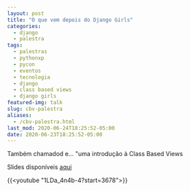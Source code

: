 ```yaml
---
layout: post
title: "O que vem depois do Django Girls"
categories:
  - django
  - palestra
tags:
  - palestras
  - pythonxp
  - pycon
  - eventos
  - tecnologia
  - django
  - class based views
  - django girls
featured-img: talk
slug: cbv-palestra
aliases:
  - /cbv-palestra.html
last_mod: 2020-06-24T18:25:52-05:00
date: 2020-06-23T18:25:52-05:00
---
```


Também chamadod e... "uma introdução à Class Based Views

<!--more-->
Slides disponíveis [aqui](https://speakerdeck.com/leportella/o-que-vem-depois-do-django-girls-uma-introducao-as-class-based-views)

{{<youtube "1LDa_4n4b-4?start=3678">}}